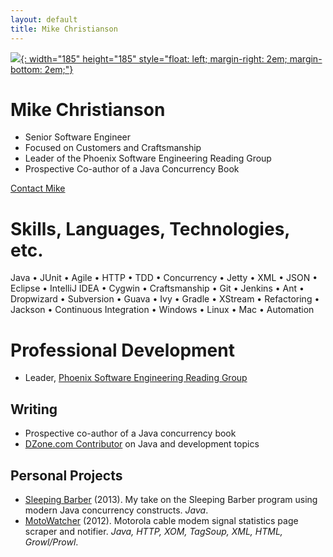 ```yaml
---
layout: default
title: Mike Christianson 
--- 
```

[![](https://s.gravatar.com/avatar/a4fbafa0d3081734be8077960fa5e76d?s=185){: width="185" height="185" style="float: left; margin-right: 2em; margin-bottom: 2em;"}][1]

# Mike Christianson

* Senior Software Engineer
* Focused on Customers and Craftsmanship
* Leader of the Phoenix Software Engineering Reading Group
* Prospective Co-author of a Java Concurrency Book

[Contact Mike][1]   

<div style="clear: left;"></div>

# Skills, Languages, Technologies, etc.

Java • JUnit • Agile • HTTP • TDD • Concurrency • Jetty • XML • JSON • Eclipse • IntelliJ IDEA • Cygwin • Craftsmanship • Git • Jenkins • Ant • Dropwizard • Subversion • Guava • Ivy • Gradle • XStream • Refactoring • Jackson • Continuous Integration • Windows • Linux • Mac • Automation 

# Professional Development

* Leader, [Phoenix Software Engineering Reading Group][5]
	
## Writing
* Prospective co-author of a Java concurrency book
* [DZone.com Contributor][4] on Java and development topics

## Personal Projects
* [Sleeping Barber][2] (2013). My take on the Sleeping Barber program using modern Java concurrency constructs. *Java*.
* [MotoWatcher][3] (2012). Motorola cable modem signal statistics page scraper and notifier. *Java, HTTP, XOM, TagSoup, XML, HTML, Growl/Prowl*.

[1]: /contact/
[2]: https://github.com/MikeChristianson/sleeping-barber
[3]: https://github.com/MikeChristianson/MotoWatcher
[4]: http://www.dzone.com/users/mikechristianson
[5]: /phoenix-software-engineering-reading-group-at-gangplank/